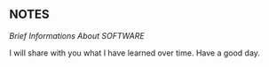 ## NOTES

*Brief Informations About SOFTWARE*

I will share with you what I have learned over time. Have a good day.
